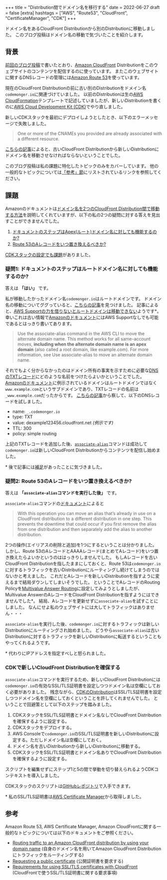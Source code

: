 +++
title = "Distribution間でドメイン名を移行する"
date = 2022-06-27
draft = false
[extra]
hashtags = ["AWS", "Route53", "CloudFront", "CertificateManager", "CDK"]
+++

ドメイン名をあるCloudFront Distributionから別のDistributionに移動しました。
このブログ投稿はドメイン名の移動で気づいたことを紹介します。

<!-- more -->

## 背景

[前回のブログ投稿](/ja/blog/0002-serving-contents-from-s3-via-cloudfront)で書いたとおり、[Amazon CloudFront](https://docs.aws.amazon.com/AmazonCloudFront/latest/DeveloperGuide/Introduction.html) Distributionをこのウェブサイトのコンテンツを配信するのに使っています。
またこのウェブサイトに関するDNSレコードの管理には[Amazon Route 53](https://docs.aws.amazon.com/Route53/latest/DeveloperGuide/Welcome.html)を使っています。

現在のCloudFront Distributionの前に古い別のDistributionをドメイン名`codemonger.io`に関連づけていました。
以前のDistributionは生の[AWS CloudFormation](https://docs.aws.amazon.com/AWSCloudFormation/latest/UserGuide/Welcome.html)テンプレートで記述していましたが、新しいDistributionを書くのに[AWS Cloud Development Kit (CDK)](https://aws.amazon.com/cdk/)でやり直しました。

新しいCDKスタックを最初にデプロイしようとしたとき、以下のエラーメッセージで失敗しました。

> One or more of the CNAMEs you provided are already associated with a different resource.

[こちらの記事](https://aws.amazon.com/premiumsupport/knowledge-center/resolve-cnamealreadyexists-error/)によると、古いCloudFront Distributionから新しいDistributionにドメイン名を移動させなければならないということでした。

このブログ投稿は私の課題に特化したトピックのみをカバーしています。
他の一般的なトピックについては[「参考」節](#参考)にリストされているリンクを参照してください。

## 課題

Amazonのドキュメントは[ドメイン名を2つのCloudFront Distribution間で移動する方法](https://docs.aws.amazon.com/AmazonCloudFront/latest/DeveloperGuide/CNAMEs.html#alternate-domain-names-move)を説明してくれていますが、以下の私の2つの疑問に対する答えを見出すことができませんでした。
1. [ドキュメントのステップはApex(ルート)ドメイン名に対しても機能するのか?](#疑問1:_ドキュメントのステップはルートドメイン名に対しても機能するのか?)
2. [Route 53のAレコードをいつ置き換えるべきか?](#疑問2:_Route_53のAレコードをいつ置き換えるべきか?)

[CDKスタックの設定でも課題](#CDKで新しいCloudFront_Distributionを確保する)がありました。

### 疑問1: ドキュメントのステップはルートドメイン名に対しても機能するのか?

答えは **「はい」** です。

私が移動したかったドメイン名`codemonger.io`はルートドメインです。
ドメイン名の移動についてググっていると、[こちらの記事](https://dev.classmethod.jp/articles/swap-cname-between-cloudfront-distribution/)を見つけました。
記事によると、[AWS Supportの力を借りないとルートドメインは移動できない](https://dev.classmethod.jp/articles/swap-cname-between-cloudfront-distribution/#toc-7)ようです\*。
幸いこれは古い情報で[Amazonのドキュメント](https://docs.aws.amazon.com/AmazonCloudFront/latest/DeveloperGuide/CNAMEs.html#alternate-domain-names-move-options)にはAWS Supportなしでも可能であるとはっきり書いてあります。

> Use the associate-alias command in the AWS CLI to move the alternate domain name. This method works for all same-account moves, **including when the alternate domain name is an apex domain** (also called a root domain, like example.com). For more information, see Use associate-alias to move an alternate domain name.

それでもよく分からなかったのはドメイン所有の事実を示すために必要な[DNSのTXTレコード](https://docs.aws.amazon.com/Route53/latest/DeveloperGuide/ResourceRecordTypes.html#TXTFormat)にどのような名前をつけたらよいかということでした。
[Amazonのドキュメント](https://docs.aws.amazon.com/AmazonCloudFront/latest/DeveloperGuide/CNAMEs.html#alternate-domain-names-move-options)に例示されているドメインはルートドメインではなく`www.example.com`というサブドメインであり、TXTレコードの名前は`_www.example.com`だったからです。
[こちらの記事](https://aws.amazon.com/premiumsupport/knowledge-center/resolve-cnamealreadyexists-error/)から察して、以下のDNSレコードを試しました。
- name: `_.codemonger.io`
- type: TXT
- value: dexample123456.cloudfront.net _(例示です)_
- TTL: 300
- policy: simple routing

上記のTXTレコードを追加した後、[`associate-alias`](https://awscli.amazonaws.com/v2/documentation/api/latest/reference/cloudfront/associate-alias.html)コマンドは成功して`codemonger.io`は新しいCloudFront Distributionからコンテンツを配信し始めました。

\* 後で記事には[補足](https://dev.classmethod.jp/articles/cloudfront-cnamealreadyexists-fix-flowchart/)があったことに気づきました。

### 疑問2: Route 53のAレコードをいつ置き換えるべきか?

答えは **「`associate-alias`コマンドを実行した後」** です。

`associate-alias`コマンドの[ドキュメント](https://awscli.amazonaws.com/v2/documentation/api/latest/reference/cloudfront/associate-alias.html)によると

> With this operation you can move an alias that’s already in use on a CloudFront distribution to a different distribution in one step. This prevents the downtime that could occur if you first remove the alias from one distribution and then separately add the alias to another distribution.

2つの操作(エイリアスの削除と追加)を1つにするということは分かりました。
しかし、Route 53のAレコードとAAAAレコード(まとめてAレコード)をいつ置き換えたらよいかというのははっきりしませんでした。
もしAレコードを古いCloudFront Distributionを指したままにしておくと、Route 53は`codemonger.io`に対するトラフィックを古いDistributionにルーティングし続けてしまうのではないかと考えました。
これだとAレコードを新しいDistributionを指すように変えるまで結局ダウンしてしまいそうでした。
ということでAレコードのRouting Policyを[Multivalue Answer Routing](https://docs.aws.amazon.com/Route53/latest/DeveloperGuide/routing-policy-multivalue.html)に設定してみようとしましたが、Multivalue AnswerのAレコードをCloudFront Distributionを指すようにはできませんでした\*。
結局、Aレコードを更新せずに`associate-alias`を試すことにしました。
なんにせよ私のウェブサイトには大してトラフィックはありません・・・

`associate-alias`を実行した後、`codemonger.io`に対するトラフィックは新しいDistributionにルーティングされ始めました。
どうやら`associate-alias`は古いDistributionに対するトラフィックを新しいDistributionに転送するということもやってくれるようです。

\* 代わりにIPアドレスを指定すべしと怒られました。

### CDKで新しいCloudFront Distributionを確保する

`associate-alias`コマンドを実行するため、新しいCloudFront Distributionには`codemonger.io`の有効なSSL/TLS証明書を設定しつつドメイン名は空欄にしておく必要がありました。
残念ながら、[CDKのDistribution](https://docs.aws.amazon.com/cdk/api/v2/docs/aws-cdk-lib.aws_cloudfront.Distribution.html)はSSL/TLS証明書を設定しつつドメイン名を空欄にしておくということを許してくれませんでした。
ということで回避策として以下のステップを踏みました。

1. CDKスタックをSSL/TLS証明書とドメイン名なしでCloudFront Distributionを確保するように設定する。
2. CDKスタックをデプロイする。
3. AWS Consoleで`codemonger.io`のSSL/TLS証明書を新しいDistributionに設定する。ただしドメイン名は空欄にしておく。
4. ドメイン名を古いDistributionから新しいDistributionに移動する。
5. CDKスタックをSSL/TLS証明書とドメイン名ありでCloudFront Distributionを確保するように設定する。

スクリプトを編集せずにステップ1と5の間で挙動を切り替えられるようCDKコンテキストを導入しました。

CDKスタックのスクリプトは[GitHubレポジトリ](https://github.com/codemonger-io/codemonger/tree/main/cdk)で入手できます。

\* 私のSSL/TLS証明書は[AWS Certificate Manager](https://docs.aws.amazon.com/acm/latest/userguide/acm-overview.html)から取得しました。

## 参考

Amazon Route 53, AWS Certificate Manager, Amazon CloudFrontに関する一般的なトピックについては以下のドキュメントをご参照ください。
- [Routing traffic to an Amazon CloudFront distribution by using your domain name](https://docs.aws.amazon.com/Route53/latest/DeveloperGuide/routing-to-cloudfront-distribution.html) (自身のドメイン名を用いてAmazon CloudFront Distributionにトラフィックをルーティングする)
- [Requesting a public certificate](https://docs.aws.amazon.com/acm/latest/userguide/gs-acm-request-public.html) (公開証明書を要求する)
- [Requirements for using SSL/TLS certificates with CloudFront](https://docs.aws.amazon.com/AmazonCloudFront/latest/DeveloperGuide/cnames-and-https-requirements.html) (CloudFrontで使うSSL/TLS証明書に関する要求事項)